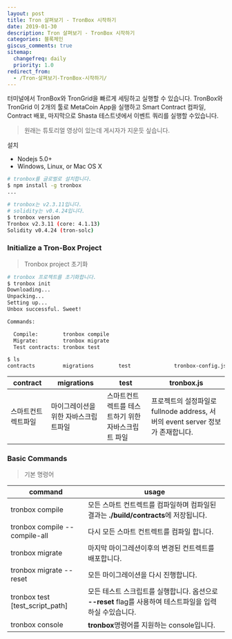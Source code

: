 ```yaml
---
layout: post
title: Tron 살펴보기 - TronBox 시작하기
date: 2019-01-30
description: Tron 살펴보기 - TronBox 시작하기
categories: 블록체인
giscus_comments: true
sitemap:
  changefreq: daily
  priority: 1.0
redirect_from:
  - /Tron-살펴보기-TronBox-시작하기/
---
```


터미널에서 TronBox와 TronGrid을 빠르게 세팅하고 실행할 수 있습니다. TronBox와 TronGrid 이 2개의 툴로 MetaCoin App을 실행하고 Smart Contract 컴파일, Contract 배포, 마지막으로 Shasta 테스트넷에서 이벤트 쿼리를 실행할 수있습니다.

> 원래는 튜토리얼 영상이 있는데 게시자가 지운듯 싶습니다.

설치

- Nodejs 5.0+
- Windows, Linux, or Mac OS X

```bash
# tronbox를 글로벌로 설치합니다.
$ npm install -g tronbox
...
```

```bash
# tronbox는 v2.3.11입니다.
# solidity는 v0.4.24입니다.
$ tronbox version
Tronbox v2.3.11 (core: 4.1.13)
Solidity v0.4.24 (tron-solc)
```

### Initialize a Tron-Box Project

> Tronbox project 초기화

```bash
# tronbox 프로젝트를 초기화합니다.
$ tronbox init
Downloading...
Unpacking...
Setting up...
Unbox successful. Sweet!

Commands:

  Compile:        tronbox compile
  Migrate:        tronbox migrate
  Test contracts: tronbox test

$ ls
contracts         migrations        test              tronbox-config.js tronbox.js
```

| contract           | migrations                           | test                                               | tronbox.js                                                                     |
| ------------------ | ------------------------------------ | -------------------------------------------------- | ------------------------------------------------------------------------------ |
| 스마트컨트렉트파일 | 마이그레이션을 위한 자바스크립트파일 | 스마트컨트렉트를 테스트하기 위한 자바스크립트 파일 | 프로젝트의 설정파일로 fullnode address, 서버의 event server 정보가 존재합니다. |

### Basic Commands

> 기본 명령어

| command                         | usage                                                                                                     |
| ------------------------------- | --------------------------------------------------------------------------------------------------------- |
| tronbox compile                 | 모든 스마트 컨트렉트를 컴파일하며 컴파일된 결과는 **./build/contracts**에 저장됩니다.                     |
| tronbox compile --compile-all   | 다시 모든 스마트 컨트렉트를 컴파일 합니다.                                                                |
| tronbox migrate                 | 마지막 마이그레션이후의 변경된 컨트렉트를 배포합니다.                                                     |
| tronbox migrate --reset         | 모든 마이그레이션을 다시 진행합니다.                                                                      |
| tronbox test [test_script_path] | 모든 테스트 스크립트를 실행합니다. 옵션으로 **--reset** flag를 사용하여 테스트파일을 입력하실 수있습니다. |
| tronbox console                 | **tronbox**명령어를 지원하는 console입니다.                                                               |
